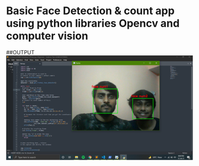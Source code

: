 # Basic Face Detection & count app using python libraries Opencv and computer vision

##OUTPUT
![output](output.png)